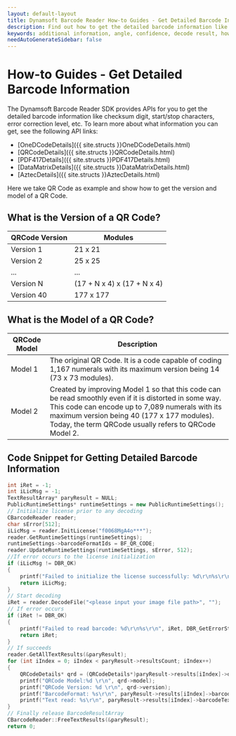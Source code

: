 ```yaml
---
layout: default-layout
title: Dynamsoft Barcode Reader How-to Guides - Get Detailed Barcode Information
description: Find out how to get the detailed barcode information like checksum digit, start/stop characters, error correction level, etc.
keywords: additional information, angle, confidence, decode result, how-to guides
needAutoGenerateSidebar: false
---
```



# How-to Guides - Get Detailed Barcode Information

The Dynamsoft Barcode Reader SDK provides APIs for you to get the detailed barcode information like checksum digit, start/stop characters, error correction level, etc. To learn more about what information you can get, see the following API links:    

- [OneDCodeDetails]({{ site.structs }}OneDCodeDetails.html)
- [QRCodeDetails]({{ site.structs }}QRCodeDetails.html)
- [PDF417Details]({{ site.structs }}PDF417Details.html)
- [DataMatrixDetails]({{ site.structs }}DataMatrixDetails.html)
- [AztecDetails]({{ site.structs }}AztecDetails.html)



Here we take QR Code as example and show how to get the version and model of a QR Code.   


## What is the Version of a QR Code?

| QRCode Version | Modules |
|----------------|---------|
| Version 1 | 21 x 21 | 
| Version 2 | 25 x 25 | 
| ... | ... | 
| Version N | (17 + N x 4) x (17 + N x 4) | 
| Version 40 | 177 x 177 | 



## What is the Model of a QR Code?

| QRCode Model | Description |
|--------------|---------|
| Model 1 | The original QR Code. It is a code capable of coding 1,167 numerals with its maximum version being 14 (73 x 73 modules). | 
| Model 2 | Created by improving Model 1 so that this code can be read smoothly even if it is distorted in some way. This code can encode up to 7,089 numerals with its maximum version being 40 (177 x 177 modules). Today, the term QRCode usually refers to QRCode Model 2. | 

## Code Snippet for Getting Detailed Barcode Information

```cpp
int iRet = -1;
int iLicMsg = -1;
TextResultArray* paryResult = NULL;
PublicRuntimeSettings* runtimeSettings = new PublicRuntimeSettings();
// Initialize license prior to any decoding
CBarcodeReader reader;
char sError[512];
iLicMsg = reader.InitLicense("f0068MgA4o***");
reader.GetRuntimeSettings(runtimeSettings);
runtimeSettings->barcodeFormatIds = BF_QR_CODE;
reader.UpdateRuntimeSettings(runtimeSettings, sError, 512);
//If error occurs to the license initialization
if (iLicMsg != DBR_OK)
{
    printf("Failed to initialize the license successfully: %d\r\n%s\r\n", iLicMsg, DBR_GetErrorString(iLicMsg));
    return iLicMsg;
}
// Start decoding
iRet = reader.DecodeFile("<please input your image file path>", "");
// If error occurs
if (iRet != DBR_OK)
{
    printf("Failed to read barcode: %d\r\n%s\r\n", iRet, DBR_GetErrorString(iRet));
    return iRet;
}
// If succeeds
reader.GetAllTextResults(&paryResult);
for (int iIndex = 0; iIndex < paryResult->resultsCount; iIndex++)
{
    QRCodeDetails* qrd = (QRCodeDetails*)paryResult->results[iIndex]->detailedResult;
    printf("QRCode Model:%d \r\n", qrd->model);
    printf("QRCode Version: %d \r\n", qrd->version);
    printf("BarcodeFormat: %s\r\n", paryResult->results[iIndex]->barcodeFormatString);
    printf("Text read: %s\r\n", paryResult->results[iIndex]->barcodeText);
}
// Finally release BarcodeResultArray
CBarcodeReader::FreeTextResults(&paryResult);
return 0;
```


